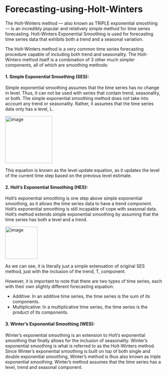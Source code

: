 # Forecasting-using-Holt-Winters
The Holt-Winters method — also known as TRIPLE exponential smoothing — is an incredibly popular and relatively simple method for time series forecasting. 
Holt-Winters Exponential Smoothing is used for forecasting time series data that exhibits both a trend and a seasonal variation.

The Holt-Winters method is a very common time series forecasting procedure capable of including both trend and seasonality. The Holt-Winters method itself is a combination of 3 other much simpler components, all of which are smoothing methods:

#### 1. Simple Exponential Smoothing (SES): 
Simple exponential smoothing assumes that the time series has no change in level. Thus, it can not be used with series that contain trend, seasonality, or both. The simple exponential smoothing method does not take into account any trend or seasonality. Rather, it assumes that the time series data only has a level, L.

<img width="150" alt="image" src="https://user-images.githubusercontent.com/58333385/174688730-ee9cb48f-8459-4886-9602-9facbcc95b4d.png">

This equation is known as the level update equation, as it updates the level of the current time step based on the previous level estimate.

#### 2. Holt’s Exponential Smoothing (HES): 
Holt’s exponential smoothing is one step above simple exponential smoothing, as it allows the time series data to have a trend component. Holt’s exponential smoothing is still incapable of cope with seasonal data.
Holt’s method extends simple exponential smoothing by assuming that the time series has both a level and a trend. 

<img width="103" alt="image" src="https://user-images.githubusercontent.com/58333385/174689055-1532ccf0-54b7-417f-928d-87759273eb00.png">

As we can see, it is literally just a simple extenuation of original SES method, just with the inclusion of the trend, T, component.

However, it is important to note that there are two types of time series, each with their own slightly different forecasting equation:

- Additive: In an additive time series, the time series is the sum of its components.
- Multiplicative: In a multiplicative time series, the time series is the product of its components.

#### 3. Winter’s Exponential Smoothing (WES): 
Winter’s exponential smoothing is an extension to Holt’s exponential smoothing that finally allows for the inclusion of seasonality. Winter’s exponential smoothing is what is referred to as the Holt-Winters method.
Since Winter’s exponential smoothing is built on top of both single and double exponential smoothing, Winter’s method is thus also known as triple exponential smoothing. Winter’s method assumes that the time series has a level, trend and seasonal component.







